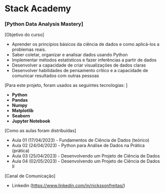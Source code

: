 # Stack Academy

### [Python Data Analysis Mastery]

[Objetivo do curso]
- Aprender os princípios básicos da ciência de dados e como aplicá-los a problemas reais.
- Saber coletar, organizar e analisar dados usando Python
- Implementar métodos estatísticos e fazer inferências a partir de dados
- Desenvolver a capacidade de criar visualizações de dados claras 
- Desenvolver habilidades de pensamento crítico e a capacidade de comunicar resultados com outras pessoas


[Para este projeto, foram usados as seguintes tecnologias: ]
- **Python**
- **Pandas**
- **Numpy**
- **Matplotlib**
- **Seaborn**
- **Jupyter Notebook**

[Como as aulas foram distribuídas] 
- Aula 01 (17/04/2023) - Fundamentos de Ciência de Dados (teórico) 
- Aula 02 (24/04/2023) - Python para Análise de Dados na Prática (prática)
- Aula 03 (25/04/2023) - Desenvolvendo um Projeto de Ciência de Dados 
- Aula 04 (02/05/2023) - Desenvolvendo um Projeto de Ciência de Dados II


[Canal de Comunicação]
- Linkedin (https://www.linkedin.com/in/nickssonfreitas/)
